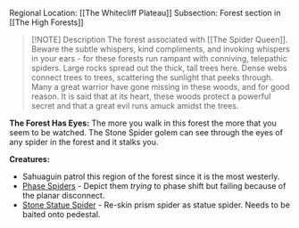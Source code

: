 Regional Location: [[The Whitecliff Plateau]]
Subsection: Forest section in [[The High Forests]]


> [!NOTE] Description
> The forest associated with [[The Spider Queen]]. Beware the subtle whispers, kind compliments, and invoking whispers in your ears - for these forests run rampant with conniving, telepathic spiders. Large rocks spread out the thick, tall trees here. Dense webs connect trees to trees, scattering the sunlight that peeks through. Many a great warrior have gone missing in these woods, and for good reason. It is said that at its heart, these woods protect a powerful secret and that a great evil runs amuck amidst the trees. 

**The Forest Has Eyes:**
The more you walk in this forest the more that you seem to be watched. The Stone Spider golem can see through the eyes of any spider in the forest and it stalks you. 

**Creatures:**
- Sahuaguin patrol this region of the forest since it is the most westerly. 
- [Phase Spiders](https://dr-eigenvalue.github.io/bestiary/creature/phase-spider) - Depict them *trying* to phase shift but failing because of the planar disconnect.
- [Stone Statue Spider](https://dr-eigenvalue.github.io/bestiary/creature/prism-spider) - Re-skin prism spider as statue spider. Needs to be baited onto pedestal. 